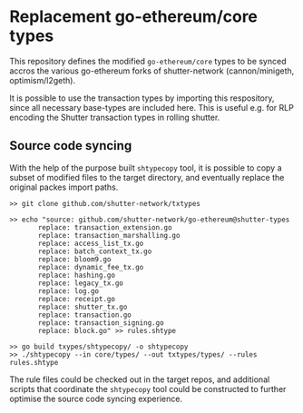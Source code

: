 # Replacement go-ethereum/core types

This repository defines the modified `go-ethereum/core` types
to be synced accros the various go-ethereum forks of shutter-network
(cannon/minigeth, optimism/l2geth).

It is possible to use the transaction types by importing this respository,
since all necessary base-types are included here.
This is useful e.g. for RLP encoding the Shutter transaction types in
rolling shutter.


## Source code syncing

With the help of the purpose built `shtypecopy` tool,
it is possible to copy a subset of modified files 
to the target directory, and eventually replace the 
original packes import paths.


```
>> git clone github.com/shutter-network/txtypes

>> echo "source: github.com/shutter-network/go-ethereum@shutter-types
       replace: transaction_extension.go
       replace: transaction_marshalling.go
       replace: access_list_tx.go
       replace: batch_context_tx.go
       replace: bloom9.go
       replace: dynamic_fee_tx.go
       replace: hashing.go
       replace: legacy_tx.go
       replace: log.go
       replace: receipt.go
       replace: shutter_tx.go
       replace: transaction.go
       replace: transaction_signing.go
       replace: block.go" >> rules.shtype

>> go build txypes/shtypecopy/ -o shtypecopy
>> ./shtypecopy --in core/types/ --out txtypes/types/ --rules rules.shtype

```

The rule files could be checked out in the target repos, and additional scripts
that coordinate the `shtypecopy` tool could be constructed to further optimise the
source code syncing experience.

